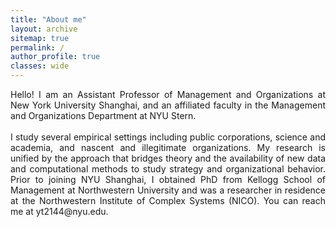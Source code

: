 ```yaml
---
title: "About me"
layout: archive
sitemap: true
permalink: /
author_profile: true
classes: wide
---
```


<p style="text-align: justify">
Hello! I am an Assistant Professor of Management and Organizations at New York University Shanghai, and an affiliated faculty in the Management and Organizations Department at NYU Stern.
<br>
<br>
I study several empirical settings including public corporations, science and academia, and nascent and illegitimate organizations. My research is unified by the approach that bridges theory and the availability of new data and computational methods to study strategy and organizational behavior. Prior to joining NYU Shanghai, I obtained PhD from Kellogg School of Management at Northwestern University and was a researcher in residence at the Northwestern Institute of Complex Systems (NICO). You can reach me at yt2144@nyu.edu.
<br>
</p>

